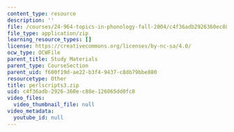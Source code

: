 ```yaml
---
content_type: resource
description: ''
file: /courses/24-964-topics-in-phonology-fall-2004/c4f36adb2926360ec88e126065dd0fc8_perlscripts3.zip
file_type: application/zip
learning_resource_types: []
license: https://creativecommons.org/licenses/by-nc-sa/4.0/
ocw_type: OCWFile
parent_title: Study Materials
parent_type: CourseSection
parent_uid: f600f19d-ae22-b3f4-9437-c8db79bbe880
resourcetype: Other
title: perlscripts3.zip
uid: c4f36adb-2926-360e-c88e-126065dd0fc8
video_files:
  video_thumbnail_file: null
video_metadata:
  youtube_id: null
---
```

